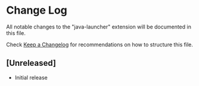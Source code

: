 # Change Log

All notable changes to the "java-launcher" extension will be documented in this file.

Check [Keep a Changelog](http://keepachangelog.com/) for recommendations on how to structure this file.

## [Unreleased]

- Initial release